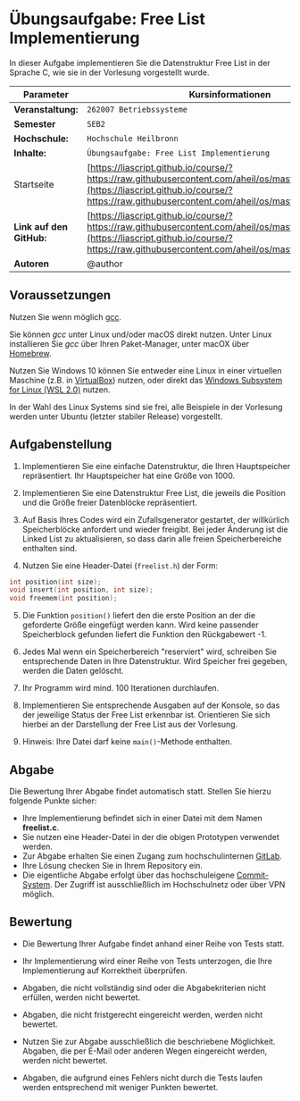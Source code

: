# Übungsaufgabe: Free List Implementierung

In dieser Aufgabe implementieren Sie die Datenstruktur Free List in der Sprache C, wie sie in der Vorlesung vorgestellt wurde.  

<!-- data-type="none" -->
| Parameter | Kursinformationen |
| --- | --- |
| **Veranstaltung:** | `262007 Betriebssysteme`|
| **Semester** | `SEB2` |
| **Hochschule:** | `Hochschule Heilbronn` |
| **Inhalte:** | `Übungsaufgabe: Free List Implementierung` |
| Startseite | [https://liascript.github.io/course/?https://raw.githubusercontent.com/aheil/os/master/README.md#1](https://liascript.github.io/course/?https://raw.githubusercontent.com/aheil/os/master/README.md#1) | 
| **Link auf den GitHub:** | [https://liascript.github.io/course/?https://raw.githubusercontent.com/aheil/os/master/labs/freelist.md](https://liascript.github.io/course/?https://raw.githubusercontent.com/aheil/os/master/labs/freelist.md) |
| **Autoren** | @author |

## Voraussetzungen

Nutzen Sie wenn möglich [gcc](https://gcc.gnu.org/).

Sie können *gcc* unter Linux und/oder macOS direkt nutzen. Unter Linux installieren Sie *gcc* über Ihren Paket-Manager, unter macOX über [Homebrew](https://brew.sh/).

Nutzen Sie Windows 10 können Sie entweder eine Linux in einer virtuellen Maschine (z.B. in [VirtualBox](https://www.virtualbox.org/)) nutzen, oder direkt das [Windows Subsystem for Linux (WSL 2.0)](https://docs.microsoft.com/en-us/windows/wsl/install-win10) nutzen.

In der Wahl des Linux Systems sind sie frei, alle Beispiele in der Vorlesung werden unter Ubuntu (letzter stabiler Release) vorgestellt. 

## Aufgabenstellung 

1. Implementieren Sie eine einfache Datenstruktur, die Ihren Hauptspeicher repräsentiert. Ihr Hauptspeicher hat eine Größe von 1000. 

2. Implementieren Sie eine Datenstruktur Free List, die jeweils die Position und die Größe freier Datenblöcke repräsentiert. 

3. Auf Basis Ihres Codes  wird ein Zufallsgenerator gestartet, der willkürlich Speicherblöcke anfordert und wieder freigibt. Bei jeder Änderung ist die Linked List zu aktualisieren, so dass darin alle freien Speicherbereiche enthalten sind. 

4. Nutzen Sie eine Header-Datei (`freelist.h`) der Form:
```c
int position(int size);
void insert(int position, int size);
void freemem(int position);
  ``` 
5.  Die Funktion `position()` liefert den die erste Position an der die geforderte Größe eingefügt werden kann. Wird keine passender Speicherblock gefunden liefert die Funktion den Rückgabewert -1. 

3. Jedes Mal wenn ein Speicherbereich "reserviert" wird, schreiben Sie entsprechende Daten in Ihre Datenstruktur. Wird Speicher frei gegeben, werden die Daten gelöscht. 

4. Ihr Programm wird mind. 100 Iterationen durchlaufen. 

5. Implementieren Sie entsprechende Ausgaben auf der Konsole, so das der jeweilige Status der Free List erkennbar ist. Orientieren Sie sich hierbei an der Darstellung der Free List aus der Vorlesung. 

6. Hinweis: Ihre Datei darf keine `main()`-Methode enthalten.

## Abgabe

Die Bewertung Ihrer Abgabe findet automatisch statt. Stellen Sie hierzu folgende Punkte sicher:

* Ihre Implementierung befindet sich in einer Datei mit dem Namen **freelist.c**. 
* Sie nutzen eine Header-Datei in der die obigen Prototypen verwendet werden. 
* Zur Abgabe erhalten Sie einen Zugang zum hochschulinternen [GitLab](https://git.it.hs-heilbronn.de/).
* Ihre Lösung checken Sie in Ihrem Repository ein.
* Die eigentliche Abgabe erfolgt über das hochschuleigene [Commit-System](https://commit.it.hs-heilbronn.de/). Der Zugriff ist ausschließlich im Hochschulnetz oder über VPN möglich. 

## Bewertung

* Die Bewertung Ihrer Aufgabe findet anhand einer Reihe von  Tests statt. 

* Ihr Implementierung wird einer Reihe von Tests unterzogen, die Ihre Implementierung auf Korrektheit überprüfen. 

* Abgaben, die nicht vollständig sind oder die Abgabekriterien nicht erfüllen, werden nicht bewertet. 

* Abgaben, die nicht fristgerecht eingereicht werden, werden nicht bewertet. 

* Nutzen Sie zur Abgabe ausschließlich die beschriebene Möglichkeit. Abgaben, die per E-Mail oder anderen Wegen eingereicht werden, werden nicht bewertet. 

* Abgaben, die aufgrund eines Fehlers nicht durch die Tests laufen werden entsprechend mit weniger Punkten bewertet. 